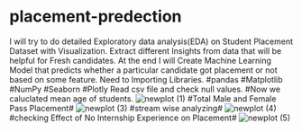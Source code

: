 # placement-predection
I will try to do detailed Exploratory data analysis(EDA) on Student Placement Dataset with Visualization. 
Extract different Insights from data that will be helpful for Fresh candidates. 
At the end I will Create Machine Learning Model that predicts whether a particular candidate got placement or not based on some feature.
Need to Importing Libraries.
#pandas
#Matplotlib
#NumPy
#Seaborn
#Plotly
Read csv file and check null values.
#Now we caluclated mean age of students.
![newplot (1)](https://user-images.githubusercontent.com/105795048/208357110-96de3239-31e2-4ca3-9e5a-12a86985d30b.png)
#Total Male and Female Pass Placement#
![newplot (3)](https://user-images.githubusercontent.com/105795048/208357910-99261160-533e-4dd9-bc4d-3f4a57aa6bef.png)
#stream wise analyzing#
![newplot (4)](https://user-images.githubusercontent.com/105795048/208358066-feb44c58-482a-48d3-a174-1de57bfe1a86.png)
#checking Effect of No Internship Experience on Placement#
![newplot (5)](https://user-images.githubusercontent.com/105795048/208358677-dc4adb26-8f9d-419c-a717-c6049c1f762a.png)
